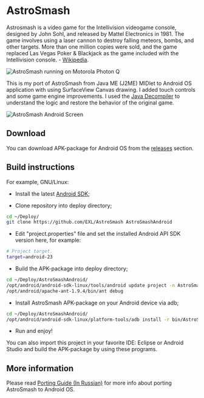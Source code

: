 AstroSmash
=============

Astrosmash is a video game for the Intellivision videogame console, designed by John Sohl, and released by Mattel Electronics in 1981. The game involves using a laser cannon to destroy falling meteors, bombs, and other targets. More than one million copies were sold, and the game replaced Las Vegas Poker & Blackjack as the game included with the Intellivision console. - [Wikipedia](https://en.wikipedia.org/wiki/Astrosmash).

![AstroSmash running on Motorola Photon Q](https://raw.github.com/EXL/AstroSmash/master/images/AstroSmash_motorola_photon_q.jpg)

This is my port of AstroSmash from Java ME (J2ME) MIDlet to Android OS application with using SurfaceView Canvas drawing. I added touch controls and some game engine improvements. I used the [Java Decompiler](https://en.wikipedia.org/wiki/Java_Decompiler) to understand the logic and restore the behavior of the original game.

![AstroSmash Android Screen](https://raw.github.com/EXL/AstroSmash/master/images/AstroSmash_android_screen.png)

## Download

You can download APK-package for Android OS from the [releases](https://github.com/EXL/AstroSmash/releases) section.

## Build instructions

For example, GNU/Linux:

* Install the latest [Android SDK](https://developer.android.com/sdk/);

* Clone repository into deploy directory;

```sh
cd ~/Deploy/
git clone https://github.com/EXL/AstroSmash AstroSmashAndroid
```

* Edit "project.properties" file and set the installed Android API SDK version here, for example:

```sh
# Project target.
target=android-23
```

* Build the APK-package into deploy directory;

```sh
cd ~/Deploy/AstroSmashAndroid/
/opt/android/android-sdk-linux/tools/android update project -n AstroSmash -p .
/opt/android/apache-ant-1.9.4/bin/ant debug
```

* Install AstroSmash APK-package on your Android device via adb;

```sh
cd ~/Deploy/AstroSmashAndroid/
/opt/android/android-sdk-linux/platform-tools/adb install -r bin/AstroSmash-debug.apk
```

* Run and enjoy!

You can also import this project in your favorite IDE: Eclipse or Android Studio and build the APK-package by using these programs.

## More information

Please read [Porting Guide (In Russian)](http://exlmoto.ru/astrosmash-droid) for more info about porting AstroSmash to Android OS.
